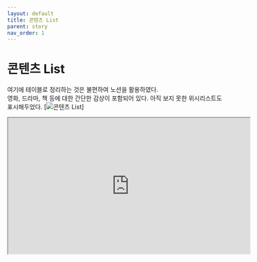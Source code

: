```yaml
---
layout: default
title: 콘텐츠 List
parent: story
nav_order: 1
---
```


# 콘텐츠 List

여기에 테이블로 정리하는 것은 불편하여 노션을 활용하였다.<br>영화, 드라마, 책 등에 대한 간단한 감상이 포함되어 있다. 아직 보지 못한 위시리스트도 표시해두었다.
[![콘텐츠 List](https://www.notion.so/5e7b4817e5b946f39d4fb82378f3f1e1?v=82230f75cafc4d31981948ffd6591679)]
<br>
<iframe width="560" height="315" src="https://www.notion.so/5e7b4817e5b946f39d4fb82378f3f1e1?v=82230f75cafc4d31981948ffd6591679"></iframe>
